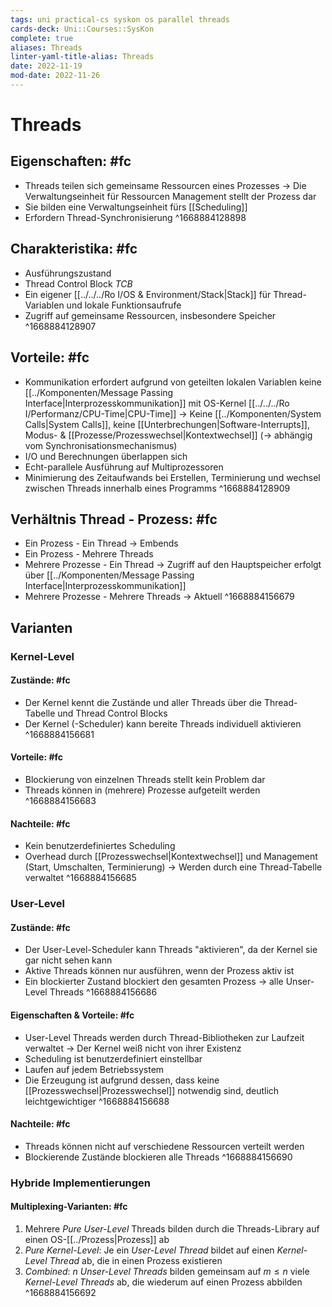 ```yaml
---
tags: uni practical-cs syskon os parallel threads
cards-deck: Uni::Courses::SysKon
complete: true
aliases: Threads
linter-yaml-title-alias: Threads
date: 2022-11-19
mod-date: 2022-11-26
---
```


# Threads

## Eigenschaften: #fc
- Threads teilen sich gemeinsame Ressourcen eines Prozesses
	-> Die Verwaltungseinheit für Ressourcen Management stellt der Prozess dar
- Sie bilden eine Verwaltungseinheit fürs [[Scheduling]]
- Erfordern Thread-Synchronisierung
^1668884128898

## Charakteristika: #fc
- Ausführungszustand
- Thread Control Block *TCB*
- Ein eigener [[../../../Ro I/OS & Environment/Stack|Stack]] für Thread-Variablen und lokale Funktionsaufrufe
- Zugriff auf gemeinsame Ressourcen, insbesondere Speicher
^1668884128907

## Vorteile: #fc
- Kommunikation erfordert aufgrund von geteilten lokalen Variablen keine [[../Komponenten/Message Passing Interface|Interprozesskommunikation]] mit OS-Kernel [[../../../Ro I/Performanz/CPU-Time|CPU-Time]]
	-> Keine [[../Komponenten/System Calls|System Calls]], keine [[Unterbrechungen|Software-Interrupts]], Modus- & [[Prozesse/Prozesswechsel|Kontextwechsel]] (-> abhängig vom Synchronisationsmechanismus)
- I/O und Berechnungen überlappen sich
- Echt-parallele Ausführung auf Multiprozessoren
- Minimierung des Zeitaufwands bei Erstellen, Terminierung und wechsel zwischen Threads innerhalb eines Programms
^1668884128909

## Verhältnis Thread - Prozess: #fc
- Ein Prozess - Ein Thread
	-> Embends
- Ein Prozess - Mehrere Threads
- Mehrere Prozesse - Ein Thread
	-> Zugriff auf den Hauptspeicher erfolgt über [[../Komponenten/Message Passing Interface|Interprozesskommunikation]]
- Mehrere Prozesse - Mehrere Threads
	-> Aktuell
^1668884156679

## Varianten

### Kernel-Level

#### Zustände: #fc
- Der Kernel kennt die Zustände und aller Threads über die Thread-Tabelle und Thread Control Blocks
- Der Kernel (-Scheduler) kann bereite Threads individuell aktivieren
^1668884156681

#### Vorteile: #fc
- Blockierung von einzelnen Threads stellt kein Problem dar
- Threads können in (mehrere) Prozesse aufgeteilt werden
^1668884156683

#### Nachteile: #fc
- Kein benutzerdefiniertes Scheduling
- Overhead durch [[Prozesswechsel|Kontextwechsel]] und Management (Start, Umschalten, Terminierung)
	-> Werden durch eine Thread-Tabelle verwaltet
^1668884156685

### User-Level

#### Zustände: #fc
- Der User-Level-Scheduler kann Threads "aktivieren", da der Kernel sie gar nicht sehen kann
- Aktive Threads können nur ausführen, wenn der Prozess aktiv ist
- Ein blockierter Zustand blockiert den gesamten Prozess -> alle Unser-Level Threads
^1668884156686

#### Eigenschaften & Vorteile: #fc
- User-Level Threads werden durch Thread-Bibliotheken zur Laufzeit verwaltet
	-> Der Kernel weiß nicht von ihrer Existenz
- Scheduling ist benutzerdefiniert einstellbar
- Laufen auf jedem Betriebssystem
- Die Erzeugung ist aufgrund dessen, dass keine [[Prozesswechsel|Prozesswechsel]] notwendig sind, deutlich leichtgewichtiger
^1668884156688

#### Nachteile: #fc
- Threads können nicht auf verschiedene Ressourcen verteilt werden
- Blockierende Zustände blockieren alle Threads
^1668884156690

### Hybride Implementierungen

#### Multiplexing-Varianten: #fc
1. Mehrere *Pure User-Level* Threads bilden durch die Threads-Library auf einen OS-[[../Prozess|Prozess]] ab
2. *Pure Kernel-Level*: Je ein *User-Level Thread* bildet auf einen *Kernel-Level Thread* ab, die in einen Prozess existieren
3. *Combined*: $n$ *Unser-Level Threads* bilden gemeinsam auf $m\leqslant n$ viele *Kernel-Level Threads* ab, die wiederum auf einen Prozess abbilden
^1668884156692
